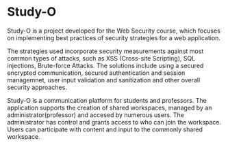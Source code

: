# Study-O

Study-O is a project developed for the Web Security course, which focuses on
implementing best practices of security strategies for a web application.

The strategies used incorporate security measurements against most common types
of attacks, such as XSS (Cross-site Scripting), SQL injections, Brute-force Attacks.
The solutions include using a secured encrypted communication, secured authentication and
session managemnet, user input validation and sanitization and other overall security approaches.

Study-O is a communication platform for students and professors. The application supports
the creation of shared workspaces, managed by an administrator(professor) and accesed by numerous users.
The administrator has control and grants access to who can join the workspace. Users can participate with 
content and input to the commonly shared workspace.



